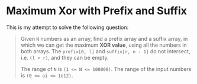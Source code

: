# Maximum Xor with Prefix and Suffix
This is my attempt to solve the following question:

>Given `N` numbers as an array, find a prefix array and a suffix array, in which we can get the maximum **XOR value**, using all the numbers in both arrays.
>The `prefix[0, l]` and `suffix[r, n - 1]` do not intersect, i.e. `(l < r)`, and they can be empty.
>
>The range of `N` is `(1 <= N <= 100000)`. The range of the input numbers is `(0 <= ai <= 1e12)`.

